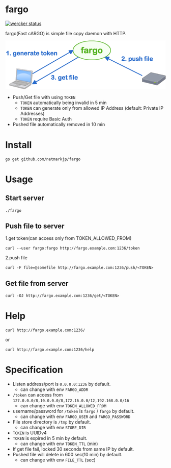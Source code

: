 fargo
==================

[![wercker status](https://app.wercker.com/status/4ffab3cbd879cf0d3a2f90cc15e6a0cd/m "wercker status")](https://app.wercker.com/project/bykey/4ffab3cbd879cf0d3a2f90cc15e6a0cd)

fargo(Fast cARGO) is simple file copy daemon with HTTP.

![overview](overview.png)

- Push/Get file with using ``TOKEN``
    - ``TOKEN`` automatically being invalid in 5 min
    - ``TOKEN`` can generate only from allowed IP Address (default: Private IP Addresses)
    - ``TOKEN`` require Basic Auth
- Pushed file automatically removed in 10 min

# Install

```
go get github.com/netmarkjp/fargo
```

# Usage

## Start server

```
./fargo
```

## Push file to server

1.get token(can access only from TOKEN_ALLOWED_FROM)

```
curl --user fargo:fargo http://fargo.example.com:1236/token
```

2.push file

```
curl -F file=@somefile http://fargo.example.com:1236/push/<TOKEN>
```

## Get file from server

```
curl -OJ http://fargo.example.com:1236/get/<TOKEN>
```

# Help

```
curl http://fargo.example.com:1236/
```

or

```
curl http://fargo.example.com:1236/help
```

# Specification

- Listen address/port is ``0.0.0.0:1236`` by default.
    - can change with env ``FARGO_ADDR``
- ``/token`` can access from ``127.0.0.0/8,10.0.0.0/8,172.16.0.0/12,192.168.0.0/16``
    - can change with env ``TOKEN_ALLOWED_FROM``
- username/password for ``/token`` is ``fargo`` / ``fargo`` by default.
    - can change with env ``FARGO_USER`` and ``FARGO_PASSWORD``
- File store directory is ``/tmp`` by default.
    - can change with env ``STORE_DIR``
- ``TOKEN`` is UUIDv4
- ``TOKEN`` is expired in 5 min by default.
    - can change with env ``TOKEN_TTL`` (min)
- If get file fail, locked 30 seconds from same IP by default.
- Pushed file will delete in 600 sec(10 min) by default.
    - can change with env ``FILE_TTL`` (sec)


